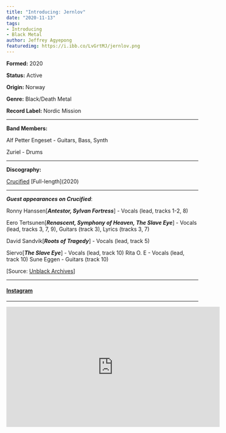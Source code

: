 ```yaml
---
title: "Introducing: Jernlov"
date: "2020-11-13"
tags:
- Introducing
- Black Metal
author: Jeffrey Agyepong
featuredimg: https://i.ibb.co/LvGrtMJ/jernlov.png
---
```


**Formed:** 2020

**Status:** Active

**Origin:** Norway

**Genre:** Black/Death Metal

**Record Label:** Nordic Mission

* * *

**Band Members:**

Alf Petter Engeset - Guitars, Bass, Synth 

Zuriel - Drums

* * *

**Discography:**

[Crucified](https://www.nordicmission.net/en/products/jernlov-crucified-cd-pre-order) \[Full-length\](2020)

* * *

_**Guest appearances on Crucified**_: 

Ronny Hanssen\[_**Antestor, Sylvan Fortress**_\] - Vocals (lead, tracks 1-2, 8) 

Eero Tertsunen\[_**Renascent, Symphony of Heaven, The Slave Eye**_\] - Vocals (lead, tracks 3, 7, 9), Guitars (track 3), Lyrics (tracks 3, 7)

David Sandvik\[_**Roots of Tragedy**_\] - Vocals (lead, track 5) 

Siervo\[_**The Slave Eye**_\] - Vocals (lead, track 10) Rita O. E - Vocals (lead, track 10) Sune Eggen - Guitars (track 10)

\[Source: [Unblack Archives](http://unblack-archives.blogspot.com/2020/04/jernlov.html)\]

* * *

#### [Instagram](https://www.instagram.com/jernlov.band/)

* * *
<div class="video-container"><iframe src="https://www.youtube.com/embed/ssvjfYQVcwI" width="560" height="315" frameborder="0"></iframe></div>
